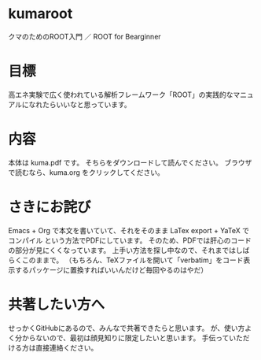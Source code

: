 # kumaroot
クマのためのROOT入門 ／ ROOT for Bearginner

# 目標
高エネ実験で広く使われている解析フレームワーク「ROOT」の実践的なマニュアルになれたらいいなと思っています。

# 内容
本体は kuma.pdf です。
そちらをダウンロードして読んでください。
ブラウザで読むなら、kuma.org をクリックしてください。

# さきにお詫び
Emacs + Org で本文を書いていて、それをそのまま LaTex export + YaTeX でコンパイル という方法でPDFにしています。
そのため、PDFでは肝心のコードの部分が見にくくなっています。
上手い方法を探し中なので、それまではしばらくこのままで。
（もちろん、TeXファイルを開いて「verbatim」をコード表示するパッケージに置換すればいいんだけど毎回やるのはやだ）

# 共著したい方へ
せっかくGitHubにあるので、みんなで共著できたらと思います。
が、使い方よく分からないので、最初は顔見知りに限定したいと思います。
手伝っていただける方は直接連絡ください。
